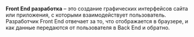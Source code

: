 **Front End разработка** – это создание графических интерфейсов сайта или приложения, с которыми взаимодействует пользователь. Разработчик Front End отвечает за то, что отображается в браузере, и как данные передаются от пользователя в Back End и обратно.